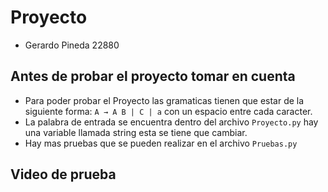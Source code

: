 # Proyecto
* Gerardo Pineda 22880
## Antes de probar el proyecto tomar en cuenta
* Para poder probar el Proyecto las gramaticas tienen que estar de la siguiente forma: `A → A B | C | a` con un espacio entre cada caracter.  
* La palabra de entrada se encuentra dentro del archivo `Proyecto.py` hay una variable llamada string esta se tiene que cambiar.  
* Hay mas pruebas que se pueden realizar en el archivo `Pruebas.py`
## Video de prueba
